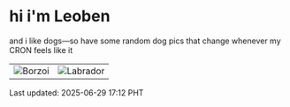 # hi i'm Leoben

and i like dogs—so have some random dog pics that change whenever my CRON feels like it

|  |  |
|--------|----------|
| ![Borzoi](https://random-dog-vercel.vercel.app/api/random-borzoi?v=1751188320) | ![Labrador](https://random-dog-vercel.vercel.app/api/random-labrador?v=1751188320) |

Last updated: 2025-06-29 17:12 PHT

